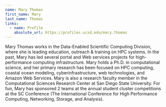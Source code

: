 ```yaml
---
name: Mary Thomas
first_name: Mary
last_name: Thomas
links:
  - name: Profile
    absolute_url: https://profiles.ucsd.edu/mary.thomas
---
```


Mary Thomas works in the Data-Enabled Scientific Computing Division, where she is leading education, outreach & training on HPC systems. In the past, Mary has led several portal and Web services projects for high-performance computing infrastructure. Mary holds a Ph.D. in computational science, and her primary research has been focused on HPC computing, coastal ocean modeling, cyberinfrastructure, web technologies, and Amazon Web Services. Mary is also a research faculty member in the Computational Sciences Research Center at San Diego State University. For fun, Mary has sponsored 2 teams at the annual student cluster competitions at the SC Conference (The International Conference for High Performance Computing, Networking, Storage, and Analysis).

